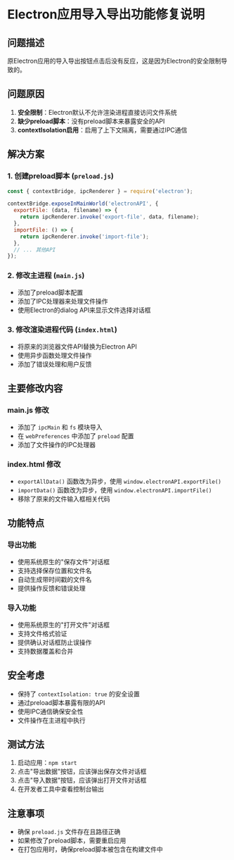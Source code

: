 # Electron应用导入导出功能修复说明

## 问题描述
原Electron应用的导入导出按钮点击后没有反应，这是因为Electron的安全限制导致的。

## 问题原因
1. **安全限制**：Electron默认不允许渲染进程直接访问文件系统
2. **缺少preload脚本**：没有preload脚本来暴露安全的API
3. **contextIsolation启用**：启用了上下文隔离，需要通过IPC通信

## 解决方案

### 1. 创建preload脚本 (`preload.js`)
```javascript
const { contextBridge, ipcRenderer } = require('electron');

contextBridge.exposeInMainWorld('electronAPI', {
  exportFile: (data, filename) => {
    return ipcRenderer.invoke('export-file', data, filename);
  },
  importFile: () => {
    return ipcRenderer.invoke('import-file');
  },
  // ... 其他API
});
```

### 2. 修改主进程 (`main.js`)
- 添加了preload脚本配置
- 添加了IPC处理器来处理文件操作
- 使用Electron的dialog API来显示文件选择对话框

### 3. 修改渲染进程代码 (`index.html`)
- 将原来的浏览器文件API替换为Electron API
- 使用异步函数处理文件操作
- 添加了错误处理和用户反馈

## 主要修改内容

### main.js 修改
- 添加了 `ipcMain` 和 `fs` 模块导入
- 在 `webPreferences` 中添加了 `preload` 配置
- 添加了文件操作的IPC处理器

### index.html 修改
- `exportAllData()` 函数改为异步，使用 `window.electronAPI.exportFile()`
- `importData()` 函数改为异步，使用 `window.electronAPI.importFile()`
- 移除了原来的文件输入框相关代码

## 功能特点

### 导出功能
- 使用系统原生的"保存文件"对话框
- 支持选择保存位置和文件名
- 自动生成带时间戳的文件名
- 提供操作反馈和错误处理

### 导入功能
- 使用系统原生的"打开文件"对话框
- 支持文件格式验证
- 提供确认对话框防止误操作
- 支持数据覆盖和合并

## 安全考虑
- 保持了 `contextIsolation: true` 的安全设置
- 通过preload脚本暴露有限的API
- 使用IPC通信确保安全性
- 文件操作在主进程中执行

## 测试方法
1. 启动应用：`npm start`
2. 点击"导出数据"按钮，应该弹出保存文件对话框
3. 点击"导入数据"按钮，应该弹出打开文件对话框
4. 在开发者工具中查看控制台输出

## 注意事项
- 确保 `preload.js` 文件存在且路径正确
- 如果修改了preload脚本，需要重启应用
- 在打包应用时，确保preload脚本被包含在构建文件中 